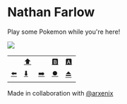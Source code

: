 # Nathan Farlow

Play some Pokemon while you're here!

![](https://pokemon.farlow.dev/game)
 
|                                    |                                      |                                     |                                     |                                       |
| ---------------------------------- | ------------------------------------ | ----------------------------------- | ----------------------------------- | ------------------------------------- |
|                                    | [⬆️](https://pokemon.farlow.dev/input/UP)    |                                      | [🅱️](https://pokemon.farlow.dev/input/B)     | [🅰️](https://pokemon.farlow.dev/input/A)      |
| [⬅️](https://pokemon.farlow.dev/input/LEFT) | [⬇️](https://pokemon.farlow.dev/input/DOWN)  | [➡️](https://pokemon.farlow.dev/input/RIGHT) | [⏺️](https://pokemon.farlow.dev/input/START) | [⏏️](https://pokemon.farlow.dev/input/SELECT) |

Made in collaboration with [@arxenix](https://github.com/arxenix)
